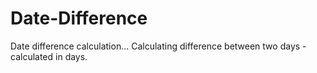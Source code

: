 # Date-Difference
Date difference calculation...
Calculating difference between two days - calculated in days.
